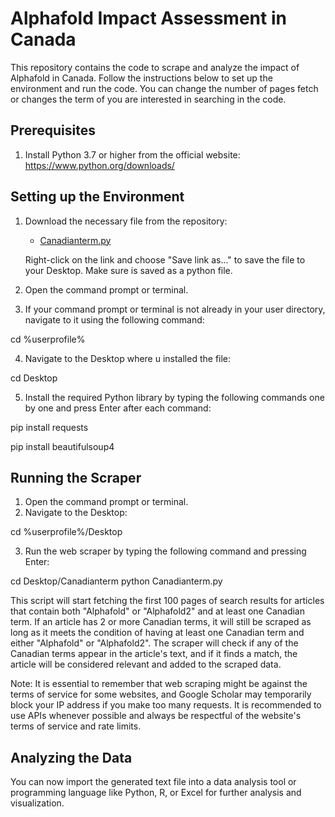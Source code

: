 # Alphafold Impact Assessment in Canada

This repository contains the code to scrape and analyze the impact of Alphafold in Canada. Follow the instructions below to set up the environment and run the code. You can change the number of pages fetch or changes the term of you are interested in searching in the code. 

## Prerequisites

1. Install Python 3.7 or higher from the official website: https://www.python.org/downloads/

## Setting up the Environment

1. Download the necessary file from the repository:

   - [Canadianterm.py](https://raw.githubusercontent.com/Williamhsu1999/AlphaFold/main/Beautifulsoup/Canadianterm.py)

   Right-click on the link and choose "Save link as..." to save the file to your Desktop. Make sure is saved as a python file. 

2. Open the command prompt or terminal.

3. If your command prompt or terminal is not already in your user directory, navigate to it using the following command:

cd %userprofile%

4. Navigate to the Desktop where u installed the file:

cd Desktop

5. Install the required Python library by typing the following commands one by one and press Enter after each command:

pip install requests

pip install beautifulsoup4


## Running the Scraper

1. Open the command prompt or terminal.
2. Navigate to the Desktop:

cd %userprofile%/Desktop

3. Run the web scraper by typing the following command and pressing Enter:

cd Desktop/Canadianterm
python Canadianterm.py


This script will start fetching the first 100 pages of search results for articles that contain both "Alphafold" or "Alphafold2" and at least one Canadian term. If an article has 2 or more Canadian terms, it will still be scraped as long as it meets the condition of having at least one Canadian term and either "Alphafold" or "Alphafold2". The scraper will check if any of the Canadian terms appear in the article's text, and if it finds a match, the article will be considered relevant and added to the scraped data.

Note: It is essential to remember that web scraping might be against the terms of service for some websites, and Google Scholar may temporarily block your IP address if you make too many requests. It is recommended to use APIs whenever possible and always be respectful of the website's terms of service and rate limits.

## Analyzing the Data

You can now import the generated text file into a data analysis tool or programming language like Python, R, or Excel for further analysis and visualization.







